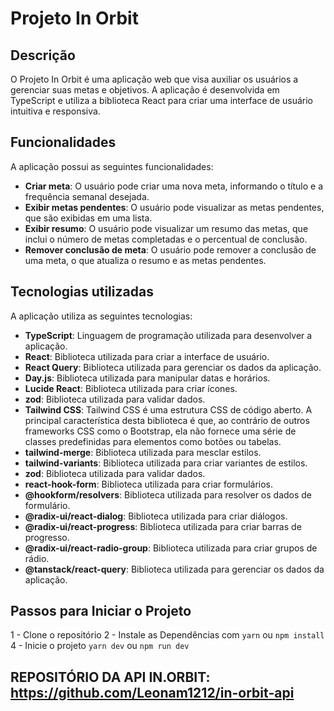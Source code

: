 

# Projeto In Orbit

## Descrição

O Projeto In Orbit é uma aplicação web que visa auxiliar os usuários a gerenciar suas metas e objetivos. A aplicação é desenvolvida em TypeScript e utiliza a biblioteca React para criar uma interface de usuário intuitiva e responsiva.

## Funcionalidades

A aplicação possui as seguintes funcionalidades:

* **Criar meta**: O usuário pode criar uma nova meta, informando o título e a frequência semanal desejada.
* **Exibir metas pendentes**: O usuário pode visualizar as metas pendentes, que são exibidas em uma lista.
* **Exibir resumo**: O usuário pode visualizar um resumo das metas, que inclui o número de metas completadas e o percentual de conclusão.
* **Remover conclusão de meta**: O usuário pode remover a conclusão de uma meta, o que atualiza o resumo e as metas pendentes.

## Tecnologias utilizadas

A aplicação utiliza as seguintes tecnologias:

* **TypeScript**: Linguagem de programação utilizada para desenvolver a aplicação.
* **React**: Biblioteca utilizada para criar a interface de usuário.
* **React Query**: Biblioteca utilizada para gerenciar os dados da aplicação.
* **Day.js**: Biblioteca utilizada para manipular datas e horários.
* **Lucide React**: Biblioteca utilizada para criar ícones.
* **zod**: Biblioteca utilizada para validar dados.
* **Tailwind CSS**: Tailwind CSS é uma estrutura CSS de código aberto. A principal característica desta biblioteca é que, ao contrário de outros frameworks CSS como o Bootstrap, ela não fornece uma série de classes predefinidas para elementos como botões ou tabelas.
* **tailwind-merge**: Biblioteca utilizada para mesclar estilos.
* **tailwind-variants**: Biblioteca utilizada para criar variantes de estilos.
* **zod**: Biblioteca utilizada para validar dados.
* **react-hook-form**: Biblioteca utilizada para criar formulários.
* **@hookform/resolvers**: Biblioteca utilizada para resolver os dados de formulário.
* **@radix-ui/react-dialog**: Biblioteca utilizada para criar diálogos.
* **@radix-ui/react-progress**: Biblioteca utilizada para criar barras de progresso.
* **@radix-ui/react-radio-group**: Biblioteca utilizada para criar grupos de rádio.
* **@tanstack/react-query**: Biblioteca utilizada para gerenciar os dados da aplicação.

## Passos para Iniciar o Projeto

1 - Clone o repositório
2 - Instale as Dependências com `yarn` ou  `npm install`
4 - Inicie o projeto `yarn dev` ou  `npm run dev`

## REPOSITÓRIO DA API IN.ORBIT: https://github.com/Leonam1212/in-orbit-api 
